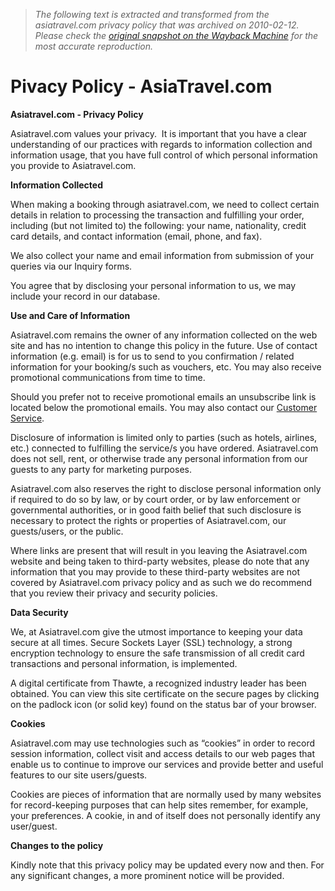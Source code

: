 > *The following text is extracted and transformed from the asiatravel.com privacy policy that was archived on 2010-02-12. Please check the [original snapshot on the Wayback Machine](https://web.archive.org/web/20100212233126id_/http%3A//www.asiatravel.com/policy.html) for the most accurate reproduction.*

# Pivacy Policy - AsiaTravel.com

**Asiatravel.com - Privacy Policy**

Asiatravel.com values your privacy.  It is important that you have a clear understanding of our practices with regards to information collection and information usage, that you have full control of which personal information you provide to Asiatravel.com.

**Information Collected**

When making a booking through asiatravel.com, we need to collect certain details in relation to processing the transaction and fulfilling your order, including (but not limited to) the following: your name, nationality, credit card details, and contact information (email, phone, and fax).

We also collect your name and email information from submission of your queries via our Inquiry forms.

You agree that by disclosing your personal information to us, we may include your record in our database.

**Use and Care of Information**

Asiatravel.com remains the owner of any information collected on the web site and has no intention to change this policy in the future. Use of contact information (e.g. email) is for us to send to you confirmation / related information for your booking/s such as vouchers, etc. You may also receive promotional communications from time to time. 

Should you prefer not to receive promotional emails an unsubscribe link is located below the promotional emails. You may also contact our [Customer Service](mailto:customerservice@asiatravel.com).

Disclosure of information is limited only to parties (such as hotels, airlines, etc.) connected to fulfilling the service/s you have ordered. Asiatravel.com does not sell, rent, or otherwise trade any personal information from our guests to any party for marketing purposes.

Asiatravel.com also reserves the right to disclose personal information only if required to do so by law, or by court order, or by law enforcement or governmental authorities, or in good faith belief that such disclosure is necessary to protect the rights or properties of Asiatravel.com, our guests/users, or the public.

Where links are present that will result in you leaving the Asiatravel.com website and being taken to third-party websites, please do note that any information that you may provide to these third-party websites are not covered by Asiatravel.com privacy policy and as such we do recommend that you review their privacy and security policies.

**Data Security**

We, at Asiatravel.com give the utmost importance to keeping your data secure at all times. Secure Sockets Layer (SSL) technology, a strong encryption technology to ensure the safe transmission of all credit card transactions and personal information, is implemented. 

A digital certificate from Thawte, a recognized industry leader has been obtained. You can view this site certificate on the secure pages by clicking on the padlock icon (or solid key) found on the status bar of your browser. 

**Cookies**

Asiatravel.com may use technologies such as “cookies” in order to record session information, collect visit and access details to our web pages that enable us to continue to improve our services and provide better and useful features to our site users/guests. 

Cookies are pieces of information that are normally used by many websites for record-keeping purposes that can help sites remember, for example, your preferences. A cookie, in and of itself does not personally identify any user/guest.

**Changes to the policy**

Kindly note that this privacy policy may be updated every now and then. For any significant changes, a more prominent notice will be provided.
